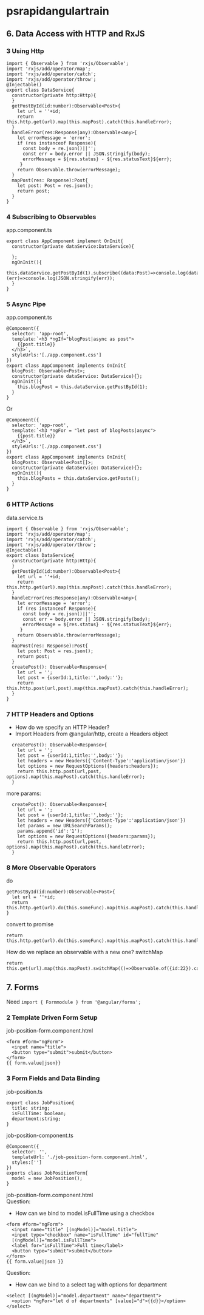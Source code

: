 # psrapidangulartrain

## 6. Data Access with HTTP and RxJS
### 3 Using Http
```
import { Observable } from 'rxjs/Observable';
import 'rxjs/add/operator/map';
import 'rxjs/add/operator/catch';
import 'rxjs/add/operator/throw';
@Injectable()
export class DataService{
  constructor(private http:Http){
  }
  getPostById(id:number):Observable<Post>{
    let url = ''+id;
    return this.http.get(url).map(this.mapPost).catch(this.handleError);
  }
  handleError(res:Response|any):Observable<any>{
    let errorMessage = 'error';
    if (res instanceof Response){
      const body = re.json()||'';
      const err = body.error || JSON.stringify(body);
      errorMessage = ${res.status} - ${res.statusText}${err};
     }
    return Observable.throw(errorMessage);
  }
  mapPost(res: Response):Post{
    let post: Post = res.json();
    return post;
  }
}
```

### 4 Subscribing to Observables
app.component.ts
```
export class AppComponent implement OnInit{
  constructor(private dataService:DataService){
    
  };
  ngOnInit(){
    this.dataService.getPostById(1).subscribe((data:Post)=>console.log(data), (err)=>console.log(JSON.stringify(err));
  }
}
```
### 5 Async Pipe
app.component.ts
```
@Component({
  selector: 'app-root',
  template:`<h3 *ngIf="blogPost|async as post">
    {{post.title}}
  </h3>`,
  styleUrls:'[./app.component.css']
})
export class AppComponent implements OnInit{
  blogPost: Observable<Post>;
  constructor(private dataService: DataService){};
  ngOnInit(){
    this.blogPost = this.dataService.getPostById(1);
  }
}
```
Or
```
@Component({
  selector: 'app-root',
  template:`<h3 *ngFor = "let post of blogPosts|async">
    {{post.title}}
  </h3>`,
  styleUrls:'[./app.component.css']
})
export class AppComponent implements OnInit{
  blogPosts: Observable<Post[]>;
  constructor(private dataService: DataService){};
  ngOnInit(){
    this.blogPosts = this.dataService.getPosts();
  }
}
```
### 6 HTTP Actions
data.service.ts
```
import { Observable } from 'rxjs/Observable';
import 'rxjs/add/operator/map';
import 'rxjs/add/operator/catch';
import 'rxjs/add/operator/throw';
@Injectable()
export class DataService{
  constructor(private http:Http){
  }
  getPostById(id:number):Observable<Post>{
    let url = ''+id;
    return this.http.get(url).map(this.mapPost).catch(this.handleError);
  }
  handleError(res:Response|any):Observable<any>{
    let errorMessage = 'error';
    if (res instanceof Response){
      const body = re.json()||'';
      const err = body.error || JSON.stringify(body);
      errorMessage = ${res.status} - ${res.statusText}${err};
     }
    return Observable.throw(errorMessage);
  }
  mapPost(res: Response):Post{
    let post: Post = res.json();
    return post;
  }
  createPost(): Observable<Response>{
    let url = '';
    let post = {userId:1,title:'',body:''};
    return this.http.post(url,post).map(this.mapPost).catch(this.handleError);
  }
}
```

### 7 HTTP Headers and Options
- How do we specify an HTTP Header?
- Import Headers from @angular/http, create a Headers object
```
  createPost(): Observable<Response>{
    let url = '';
    let post = {userId:1,title:'',body:''};
    let headers = new Headers({'Content-Type':'application/json'})
    let options = new RequestOptions({headers:headers});
    return this.http.post(url,post, options).map(this.mapPost).catch(this.handleError);
  }
```
more params:
```
  createPost(): Observable<Response>{
    let url = '';
    let post = {userId:1,title:'',body:''};
    let headers = new Headers({'Content-Type':'application/json'})
    let params = new URLSearchParams();
    params.append('id':'1');
    let options = new RequestOptions({headers:params});
    return this.http.post(url,post, options).map(this.mapPost).catch(this.handleError);
  }
```
### 8 More Observable Operators
do
```
getPostById(id:number):Observable<Post>{
  let url = ''+id;
  return this.http.get(url).do(this.someFunc).map(this.mapPost).catch(this.handleError);
}
```




convert to promise
```
return this.http.get(url).do(this.someFunc).map(this.mapPost).catch(this.handleError).finally(this.func).toPromise();
```
How do we replace an observable with a new one? switchMap
```
return this.get(url).map(this.mapPost).switchMap(()=>Observable.of({id:22}).catch(this..
```


## 7. Forms
Need ```import { Formmodule } from '@angular/forms';```

### 2 Template Driven Form Setup

job-position-form.component.html
```
<form #form="ngForm">
  <input name="title">
  <button type="submit">submit</button>
</form>
{{ form.value|json}}
```

### 3 Form Fields and Data Binding
job-position.ts
```
export class JobPosition{
  title: string;
  isFullTime: boolean;
  department:string;
}
```
job-position-component.ts
```
@Component({
  selector: '',
  templateUrl: './job-position-form.component.html',
  styles:['']
})
exports class JobPositionForm{
  model = new JobPosition();
}
```


job-position-form.component.html  
Question:
- How can we bind to model.isFullTime using a checkbox
```
<form #form="ngForm">
  <input name="title" [(ngModel)]="model.title">
  <input type="checkbox" name="isFullTime" id="fullTime"
  [(ngModel)]="model.isFullTime">
  <label for="isFullTime">Full time</label>
  <button type="submit">submit</button>
</form>
{{ form.value|json }}
```
Question:
- How can we bind to a select tag with options for department
```
<select [(ngModel)]="model.department" name="department">
  <option *ngFor="let d of departments" [value]="d">{{d}}</option>
</select>
```
